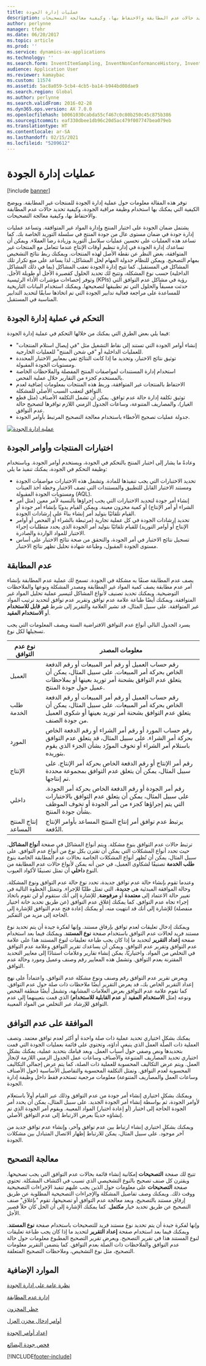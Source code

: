 ```yaml
---
title: عمليات إدارة الجودة
description: توفر هذه المقالة معلومات حول عملية إدارة الجودة للمنتجات غير المطابقة. ويوضح الكيفية التي يمكنك بها استخدام وظيفة مراقبة الجودة، وكيفية تحديد حالات عدم المطابقة والاحتفاظ بها، وكيفية معالجة التصحيحات.
author: perlynne
manager: tfehr
ms.date: 06/20/2017
ms.topic: article
ms.prod: ''
ms.service: dynamics-ax-applications
ms.technology: ''
ms.search.form: InventItemSampling, InventNonConformanceHistory, InventNonConformanceTable, InventQualityOrderLineResults, InventQualityOrderTable, InventTestCorrection, InventTestDiagnosticType, InventTestInstrument, InventTestReportSetup, InventTestTable
audience: Application User
ms.reviewer: kamaybac
ms.custom: 11574
ms.assetid: 5ac8a059-5cb4-4cb5-ba14-b944bd08dae9
ms.search.region: Global
ms.author: perlynne
ms.search.validFrom: 2016-02-28
ms.dyn365.ops.version: AX 7.0.0
ms.openlocfilehash: b0061030cabda55cf467c0c80b250c45c875b386
ms.sourcegitcommit: eaf330dbee1db96c20d5ac479f007747bea079eb
ms.translationtype: HT
ms.contentlocale: ar-SA
ms.lasthandoff: 02/15/2021
ms.locfileid: "5209612"
---
```

# <a name="quality-management-processes"></a>عمليات إدارة الجودة

[!include [banner](../includes/banner.md)]

توفر هذه المقالة معلومات حول عملية إدارة الجودة للمنتجات غير المطابقة. ويوضح الكيفية التي يمكنك بها استخدام وظيفة مراقبة الجودة، وكيفية تحديد حالات عدم المطابقة والاحتفاظ بها، وكيفية معالجة التصحيحات.

يشتمل ضمان الجودة على اختبار المنتج وإدارة المواد غير المتوافقة. وتساعد عمليات إدارة جودة في ضمان مستوى عال من جودة المنتج في سلسلة التوريد الخاصة بك. كما تساعد هذه العمليات على تحسين عمليات سلاسل التوريد وزيادة رضا العملاء. ويمكن أن تساعدك إدارة الجودة في إدارة تنظيم أوقات الإنتاج عندما تتعامل مع المنتجات غير المتوافقة، بغض النظر عن نقطة الأصل لهذه المنتجات. ويمكنك ربط نتائج التشخيص بمهام التصحيح. ‏‫ويمكن للنظام جدولة المهام لحل المشاكل، لذا يساعد على منع تكرار تلك المشاكل في المستقبل. كما تتيح إدارة الجودة تعقب المشاكل (بما في ذلك المشاكل الداخلية) حسب نوع المشكلة، وتتيح لك تحديد الحلول كقصيرة الأجل أو طويلة الأجل.‬ وتوفر إحصاءات مؤشرات الأداء الرئيسية (KPIs) رؤية في مشاكل عدم التوافق التي حدثت مسبقاً والحلول التي تم تطبيقها لتصحيحها. ويمكنك استخدام البيانات التاريخية للمساعدة على مراجعة فعالية تدابير الجودة التي تم اتخاذها سابقًا لتحديد التدابير المناسبة في المستقبل.

## <a name="controlling-the-quality-management-process"></a>التحكم في عملية إدارة الجودة
فيما يلي بعض الطرق التي يمكنك من خلالها التحكم في عملية إدارة الجودة:

-   إنشاء أوامر الجودة التي تستند إلى نقاط التشغيل مثل "في إيصال استلام المنتجات" للعمليات الداخلية أو "في شحن المنتج" للعمليات الخارجية.
-   توثيق نتائج الاختبار، وتحديد ما إذا كانت النتائج تفي بمعايير الاختبار المحددة ومستويات الجودة المقبولة.
-   استخدام إدارة المستندات لمواصفات المنتج المفصلة والملاحظات الخاصة بالمستخدم كجزء من التقارير خلال عملية الفحص.
-   الاحتفاظ بالمنتجات غير المتوافقة، وربط هذه المنتجات بمعلومات إضافية لعدم التوافق لتعقب السبب الأصلي للمشكلة.
-   توثيق تكلفة إدارة حالة عدم توافق. يمكن أن تشمل التكلفة الأصناف (مثل قطع الغيار)، والمصاريف المتنوعة، وساعات الجدول الزمني اللازم توافرها لتصحيح حالة عدم التوافق.
-   جدولة عمليات تصحيح الأخطاء باستخدام معالجة التصحيح المرتبط بأوامر الجودة.

[![عملية إدارة الجودة](./media/quality-management-process-diagram.png)](./media/quality-management-process-diagram.png)  

## <a name="product-testing-and-quality-orders"></a>اختبارات المنتجات وأوامر الجودة
وعادةً ما يشار إلى اختبار المنتج بالتحكم في الجودة، ويستخدم أوامر الجودة. وباستخدام وظيفة التحكم في الجودة، يمكنك تنفيذ ما يلي:

-   تحديد الاختبارات التي يجب تنفيذها للمادة. وتشمل هذه الاختبارات مواصفات الجودة ومستند الاختبار القابل للتطبيق والمستندات التي تصف الاختبار وخطة أخذ العينات ومستويات الجودة المقبولة (AQL).
-   إنشاء أمر جودة لتحديد الاختبارات التي يجب إجراؤها بالنسبة لأمر معين (مثل أمر الشراء أو أمر الإنتاج) أو كمية مخزون معينة. ويمكن القيام يدويًا بإنشاء أمر جودة أو القيام تلقائيًا بتوليد أمر إنشاء بناءً على إرشادات الجودة.
-   تحديد إرشادات الجودة في كل عملية تجارية (مرتبطة بالشراء أو الفحص أو أوامر الإنتاج أو أوامر التوريد) للقيام تلقائيًا بتوليد أمر الجودة الذي يحدد متطلبات إجراء الاختبار للمواد الواردة والصادرة.
-   تسجيل نتائج الاختبار في أمر الجودة، والتحقق من صحة نتائج الاختبار على أساس مستوى الجودة المقبول، وطباعة شهادة تحليل تظهر نتائج الاختبار.

## <a name="nonconformance"></a>عدم المطابقة
يصف عدم المطابقة صنفًا به مشكلة في الجودة. تسمح لك عملية عدم المطابقة بإنشاء أمر عدم مطابقة يصف كمية المواد غير المطابقة ومصدر المشكلة ونوعها والملاحظات التوضيحية. ويمكنك تحديد تصنيف لأنواع المشاكل لتيسير عملية تحليل المواد غير المتوافقة. ويمكنك أيضًا طباعة علامة عدم توافق وتقرير عدم توافق لتحديد ترتيب المواد غير المتوافقة. على سبيل المثال، قد تشير العلامة والتقرير إلى شرط **غير قابل للاستخدام** أو **الاستخدام المقيد**.

يسرد الجدول التالي أنواع عدم التوافق الافتراضية الستة ويصف المعلومات التي يجب تسجيلها لكل نوع.

| نوع عدم التوافق   | معلومات المصدر                                                                                                                                                                                                                          |
|-----------------------|---------------------------------------------------------------------------------------------------------------------------------------------------------------------------------------------------------------------------------------------|
| العميل              | رقم حساب العميل أو رقم أمر المبيعات أو رقم الدفعة الخاص بحركة أمر المبيعات. على سبيل المثال، يمكن أن يتعلق عدم التوافق بشحنة أمر توريد بعينها أو بملاحظات عميل حول جودة المنتج.       |
| طلب الخدمة       | رقم حساب العميل أو رقم أمر المبيعات أو رقم الدفعة الخاص بحركة أمر المبيعات. على سبيل المثال، يمكن أن يتعلق عدم التوافق بشحنة أمر توريد بعينها أو شكوى العميل من جودة الصنف.     |
| المورِد                | رقم حساب المورد أو رقم أمر الشراء أو رقم الدفعة الخاص بحركة أمر الشراء. على سبيل المثال، قد يتعلق عدم التوافق باستلام أمر الشراء أو تخوف المورّد بشأن الجزء الذي يقوم بتوريده. |
| الإنتاج            | رقم أمر الإنتاج أو رقم الدفعة الخاص بحركة أمر الإنتاج. على سبيل المثال، يمكن أن يتعلق عدم التوافق بمجموعة محددة تم إنتاجها.                                                                      |
| داخلي              | رقم أمر الجودة أو رقم الدفعة الخاص بحركة أمر الجودة. على سبيل المثال، يمكن أن يتعلق عدم التوافق بالاختبارات التي يتم إجراؤها كجزء من أمر الجودة أو تخوف الموظف بشأن جودة المنتج.     |
| إنتاج المنتج المساعد | يرتبط عدم توافق أمر إنتاج المنتج المساعد بأوامر الإنتاج الدُفعة.                                                                                                                                                    |

ترتبط حالات عدم التوافق بنوع مشكلة. ويتم أنواع المشاكل في صفحة **أنواع المشاكل**، حيث تحدد أنواع المشكلات التي يمكن أن تقترن بكل نوع من أنواع عدم التوافق. على سبيل المثال، يمكن أن تُظهر أنواع المشكلات الخاصة بحالات عدم المطابقة الخاصة بنوع **طلب الخدمة** تصنيفًا لشكاوى العميل، في حين أنه يمكن لأنواع حالات عدم المطابقة من النوع **داخلي** أن تمثل تصنيفًا لأكواد العيوب.

وعندما تقوم بإنشاء حالة عدم توافق جديدة، تحدد نوع حالة عدم التوافق ونوع المشكلة. وحالة الموافقة المبدئية هي **جديدة**، التي تمثل طلبًا للإجراء. وتتمثل الخطوة التالية في تغيير حالة الاعتماد إلى **معتمدة** أو **مرفوضة**, للإشارة إلى أنك ستقوم أو لن تقوم باتخاذ إجراء تجاه عدم التوافق. كما يمكنك إغلاق عدم التوافق (عن طريق تحديد خانة اختيار منفصلة) للإشارة إلى أنك قد انتهيت منه، أو يمكنك إعادة فتح عدم التوافق للإشارة إلى الحاجة إلى مزيد من التفكير.

ويمكنك إدخال تعليقات لعدم توافق بإرفاق مستند. وإنها لفكرة جيدة أن يتم تحديد نوع مستند فريد لحالات عدم التوافق باستخدام صفحة **نوع المستند**. ويمكنك فيما بعد استخدام صفحة **إعداد التقرير** لتحديد ما إذا كان يجب طباعة تعليقات لنوع المستند هذا على علامة عدم التوافق وتقرير عدم التوافق. ويمكن أن يساعدك تقرير التوافق وعلامة عدم التوافق في التخلص من المواد. واختياريًا، يمكن إنشاء تقارير وعلامات استنادًا إلى معايير التحديد المقترنة بعدم التوافق. وتشمل هذه المعايير رقم وصنف وعميل ومورد وحالة عدم التوافق.

ويعرض تقرير عدم التوافق رقم وصنف ونوع مشكلة عدم التوافق. واعتماداً على نهج إعداد التقرير الخاص بك، قد يعرض التقرير أيضًا ملاحظات ذات صلة حول عدم التوافق. كما تقوم علامة عدم التوافق بعرض العلامات المشابهة، وتشمل أيضًا منطقة الفحص ونوعه (مثل **الاستخدام المقيد** أو **عدم القابلية للاستخدام**) الذي قمت بتعيينهما إلى عدم التوافق للإرشاد عبر التخلص من المواد المعيبة.

## <a name="approved-nonconformance"></a>الموافقة على عدم التوافق
يمكنك بشكلٍ اختياري تحديد عملية ذات صلة واحدة أو أكثر لعدم توافق معتمد. وتصف العملية ذات الصلة العمل الذي ينبغي أداؤه، وتحتوي على قائمة بعمليات الجودة التي قمت بتحديدها ونص وصفي حول أسباب العمل.‬ وبعد قيامك بتحديد عملية، يمكنك بشكلٍ اختياري تحديد المصاريف المتنوعة والأصناف وساعات عمل الجدول الزمني اللازمة لإنجاز العمل. ويتم عرض التكاليف المحسوبة للعملية ذات الصلة، كما يتم عرض إجمالي التكاليف المحسوبة لعدم التوافق. وتمثل التكلفة المحسوبة والتفاصيل الأساسية (حول الأصناف وساعات العمل والمصاريف المتنوعة) معلومات مرجعية تستخدم فقط داخل وظيفة إدارة الجودة.

ويمكنك بشكلٍ اختياري إنشاء أمر جودة من عدم التوافق وذلك عبر القيام أولاً باستعلام لأوامر الجودة، ثم بواسطة إنشاء أمر الجودة الجديد. على سبيل المثال، يمكن أن يحدد أمر الجودة الحاجة إلى اختبار (أو إعادة اختبار) المواد المعيبة. ويقوم أمر الجودة الذي تم إنشاؤه حديثًا بعرض الارتباط إلى عدم التوافق الأصلي.

ويمكنك بشكلٍ اختياري إنشاء ارتباط بين عدم توافق وآخر، وإنشاء عدم توافق جديد من آخر موجود. على سبيل المثال، يمكن للارتباط إظهار الاتصال المتبادل بين مشكلات الجودة.

## <a name="correction-handling"></a>معالجة التصحيح
تتيح لك صفحة **التصحيحات** إمكانية إنشاء قائمة بحالات عدم التوافق التي يجب تصحيحها. ويقترن كل صنف تصحيح بالنوع التشخيصي الذي تسبب في اكتشاف المشكلة. تحتوي صفحة **‬‏‫التصحيحات‬‏‫** على معلومات حول الذين يجب عليهم تنفيذ الإجراءات التصحيحية ووقت ذلك. ويمكنك وصف تفاصيل المشكلة والإجراءات التصحيحية المطلوبة عن طريق إرفاق مستند بالتصحيح.‬ وبعد معالجة عدم التوافق أو تصحيحها، تقوم "بإغلاق" صنف التصحيح عن طريق تحديد خيار **مكتمل**. كما يمكنك الإشارة إلى أن الحل كان حلاً قصير الأجل.

وإنها لفكرة جيدة أن يتم تحديد نوع مستند فريد للتصحيحات باستخدام صفحة **نوع المستند**. ويمكنك فيما بعد استخدام صفحة **إعداد التقرير** لتحديد ما إذا كان يجب طباعة تعليقات لنوع المستند هذا في تقرير التصحيح. ويعرض تقرير التصحيح المطبوع معلومات حول حالة عدم التوافق والملاحظات ذات الصلة بعدم التوافق. كما يتضمن التقرير معلومات التصحيح، مثل نوع التشخيص، وملاحظات التصحيح المتعلقة.

<a name="additional-resources"></a>الموارد الإضافية
--------

[نظرة عامة على إدارة الجودة](enable-quality-management.md)

[إدارة عدم المطابقة](enable-nonconformance-management.md)

[حظر المخزون](inventory-blocking.md)

[أوامر إدخال مخزن العزل](quarantine-orders.md)

[إعداد أوامر الجودة](tasks/set-up-quality-orders.md)

[فحص جودة البضائع](tasks/inspect-quality-goods.md)


[!INCLUDE[footer-include](../../includes/footer-banner.md)]